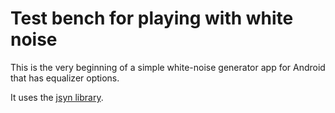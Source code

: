 # Test bench for playing with white noise

This is the very beginning of a simple white-noise generator app for Android that has equalizer options.

It uses the [jsyn library](https://github.com/philburk/jsyn).


